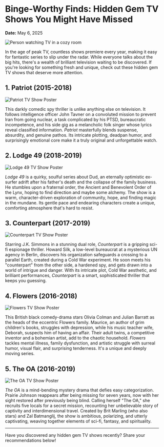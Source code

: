 # Binge-Worthy Finds: Hidden Gem TV Shows You Might Have Missed

**Date:** May 6, 2025

![Person watching TV in a cozy room]()

In the age of peak TV, countless shows premiere every year, making it easy for fantastic series to slip under the radar. While everyone talks about the big hits, there's a wealth of brilliant television waiting to be discovered. If you're looking for something fresh and unique, check out these hidden gem TV shows that deserve more attention.

## 1. Patriot (2015-2018)

![Patriot TV Show Poster]()

This darkly comedic spy thriller is unlike anything else on television. It follows intelligence officer John Tavner on a convoluted mission to prevent Iran from going nuclear, a task complicated by his PTSD, bureaucratic incompetence, and his side gig as a melancholic folk singer whose lyrics reveal classified information. *Patriot* masterfully blends suspense, absurdity, and genuine pathos. Its intricate plotting, deadpan humor, and surprisingly emotional core make it a truly original and unforgettable watch.

## 2. Lodge 49 (2018-2019)

![Lodge 49 TV Show Poster]()

*Lodge 49* is a quirky, soulful series about Dud, an eternally optimistic ex-surfer adrift after his father's death and the collapse of the family business. He stumbles upon a fraternal order, the Ancient and Benevolent Order of the Lynx, hoping to find direction and maybe some alchemy. The show is a warm, character-driven exploration of community, hope, and finding magic in the mundane. Its gentle pace and endearing characters create a unique, comforting atmosphere that's hard to resist.

## 3. Counterpart (2017-2019)

![Counterpart TV Show Poster]()

Starring J.K. Simmons in a stunning dual role, *Counterpart* is a gripping sci-fi espionage thriller. Howard Silk, a low-level bureaucrat at a mysterious UN agency in Berlin, discovers his organization safeguards a crossing to a parallel Earth, created during a Cold War experiment. He soon meets his "counterpart" from the other side, a hardened spy, and gets drawn into a world of intrigue and danger. With its intricate plot, Cold War aesthetic, and brilliant performances, *Counterpart* is a smart, sophisticated thriller that keeps you guessing.

## 4. Flowers (2016-2018)

![Flowers TV Show Poster]()

This British black comedy-drama stars Olivia Colman and Julian Barratt as the heads of the eccentric Flowers family. Maurice, an author of grim children's books, struggles with depression, while his music teacher wife, Deborah, suspects him of having an affair. Their adult twins, a competitive inventor and a bohemian artist, add to the chaotic household. *Flowers* tackles mental illness, family dysfunction, and artistic struggle with surreal humor, visual flair, and surprising tenderness. It's a unique and deeply moving series.

## 5. The OA (2016-2019)

![The OA TV Show Poster]()

*The OA* is a mind-bending mystery drama that defies easy categorization. Prairie Johnson reappears after being missing for seven years, now with her sight restored after previously being blind. Calling herself "The OA," she recruits five locals for a secret mission, recounting her unbelievable story of captivity and interdimensional travel. Created by Brit Marling (who also stars) and Zal Batmanglij, the show is ambitious, polarizing, and utterly captivating, weaving together elements of sci-fi, fantasy, and spirituality.

---

Have you discovered any hidden gem TV shows recently? Share your recommendations below!